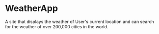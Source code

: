 # WeatherApp
A site that displays the weather of User's current location and can search for the weather of over 200,000 cities in the world.
